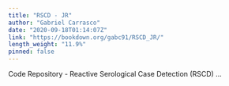 ```yaml
---
title: "RSCD - JR"
author: "Gabriel Carrasco"
date: "2020-09-18T01:14:07Z"
link: "https://bookdown.org/gabc91/RSCD_JR/"
length_weight: "11.9%"
pinned: false
---
```


Code Repository - Reactive Serological Case Detection (RSCD) ...
